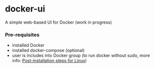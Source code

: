 # docker-ui
A simple web-based UI for Docker (work in progress)

### Pre-requisites
- installed Docker
- installed docker-compose (optional) 
- user is includes into Docker group (to run docker without sudo, more info: [Post-installation steps for Linux](https://docs.docker.com/install/linux/linux-postinstall/))
